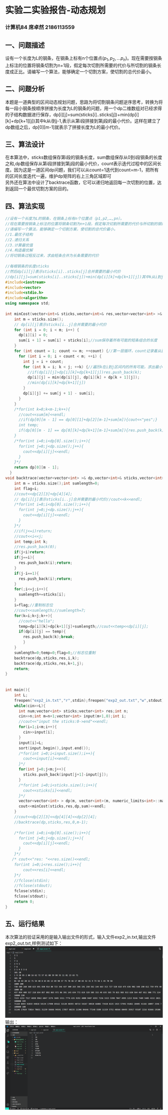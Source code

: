 # 实验二实验报告-动态规划
### 计算机84 席卓然 2186113559
## 一、问题描述
设有一个长度为L的钢条，在钢条上标有n个位置点$(p_1,p_2,...p_n)$。现在需要按钢条上标注的位置将钢条切割为n+1段，假定每次切割所需要的代价与所切割的钢条长度成正比。请编写一个算法，能够确定一个切割方案，使切割的总代价最小。
## 二、问题分析
本题是一道典型的区间动态规划问题，思路为将切割钢条问题逆序思考，转换为将每一段小钢条按顺序拼接为长度为L的钢条的问题，用一个dp二维数组对已经求得的子结构数据进行保存，dp[i][j]=sum(sticks[i]..sticks[j])+min(dp[i][k]+dp[k+1][j])其中k从i到j-1,表示从第i段拼接到第j段的最小代价。这样在建立了dp数组之后，dp[0][m-1]就表示了拼接长度为L的最小代价。
## 三、算法设计
在本算法中，sticks数组保存第i段的钢条长度，sum数组保存从0到i段钢条的长度之和,dp数组保存从第i段拼接到第j段的最小代价，count表示迭代过程中的区间长度。因为这是一道区间dp问题，我们可以从count=1迭代到count=m-1，把所有的区间长度迭代一遍，维护dp矩阵的右上三角区域即可  
另外还在算法中设计了backtrace函数，它可以递归地返回每一次切割的位置，达到返回一个最优切割方案的目的。
## 四、算法实现
```c++
//设有一个长度为L的钢条，在钢条上标有n个位置点（p1,p2,…,pn）。
//现在需要按钢条上标注的位置将钢条切割为n+1段，假定每次切割所需要的代价与所切割的钢条长度成正比。
//请编写一个算法，能够确定一个切割方案，使切割的总代价最小。
//1.最优子结构
//2.递归关系
//3.计算最优值
//4.构造最优解
//将切钢条过程反过来，求由短条合并为长条需要的代价

//每根钢条的长度sticks
//然后dp[i][j]表示sticks[i]..sticks[j]合并需要的最小代价
//dp[i][j]=sum(sticks[i]..sticks[j])+min(dp[i][k]+dp[k+1][j])其中k从i到j-1
#include<iostream>
#include<vector>
#include<stdio.h>
#include<algorithm>
using namespace std;

int minCost(vector<int>& sticks,vector<int>& res,vector<vector<int> >& dp,vector<int>& sum) {
    int m = sticks.size();
    // dp[i][j]表示sticks[i..j]合并需要的最小代价
    for (int i = 0; i < m; i++) {
      dp[i][i] = 0;
      sum[i + 1] = sum[i] + sticks[i];//sum保存着所有可能的短条组合的长度
    }
    for (int count = 1; count <= m; ++count) {//第一层循环，count记录着从i到j的区间的长度
      for (int i = 0; i + count < m; ++i) {
        int j = i + count;
        for (int k = i; k < j; ++k) {//遍历k在i到j区间内的所有可能，求出最小的dp[i][k]+dp[k+1][j]
          //if(dp[i][j]>dp[i][k]+dp[k+1][j])res.push_back(k);
          dp[i][j] = min(dp[i][j], dp[i][k] + dp[k + 1][j]);
          //min(dp[i][k]+dp[k+1][j])
        }
        dp[i][j] += sum[j + 1] - sum[i];
      }
    }
    /*for(int k=0;k<m-1;k++){
      //cout<<sum[m]<<endl;
      //if(dp[0][m - 1] == dp[0][1]+dp[2][m-1]+sum[m]){cout<<"yes";}
      int temp;
      if(dp[0][m - 1] == dp[0][k]+dp[k+1][m-1]+sum[m]){res.push_back(k);}
    }
    /*for(int i=0;i<dp[0].size();i++){
      for(int j=0;j<dp.size();j++){
        cout<<dp[i][j]<<endl;
      }
    }*/
    return dp[0][m - 1];
  }
void backtrace(vector<vector<int> >& dp,vector<int>& sticks,vector<int>& res, int i,int j){
    int m = sticks.size();int sumlength=0;
    int flag=i;
    //cout<<dp[2][3]+dp[4][4];
    // dp[i][j]表示sticks[i..j]合并需要的最小代价//cout<<k<<endl;
    /*for(int i=0;i<dp[0].size();i++){
      for(int j=0;j<dp.size();j++){
        cout<<dp[i][j]<<endl;
      }
    }*/
    //if(j<=i)return;
    //cout<<i<<j;
    int temp;int k;
    //res.push_back(0);
    if(j<i)return;
    if(j==i){
      res.push_back(i);return;
    }
    if(j-i==1){
      res.push_back(i);return;
    }
    for(;i<=j;i++){
      sumlength+=sticks[i];
    }
    i=flag;//重制标志位
    //cout<<sumlength;//sumlength=7;
    for(k=i;k<j;k++){
      //cout<<"hello";
      temp=dp[i][k]+dp[k+1][j]+sumlength;//cout<<temp<<dp[i][j];
      if(dp[i][j] == temp){
        res.push_back(k);break;
        }
    }
    sumlength=0;temp=0;flag=0;//标志位重制
    backtrace(dp,sticks,res,i,k);
    backtrace(dp,sticks,res,k+1,j);
    return;
}


int main(){
    int L;
    freopen("exp2_in.txt","r",stdin);freopen("exp2_out.txt","w",stdout);
    while(cin>>L){
      int num;vector<int> sticks;vector<int> res;int n;
      cin>>n;int m=n+1;vector<int> input(m+1,0);int i;
      //cout<<"input the sticks:0->end"<<endl;
      for(i=1;i<m;i++){
        cin>>input[i];
      }
      input[i]=L;
      sort(input.begin(),input.end());
      /*for(int i=0;i<input.size();i++){
        cout<<input[i]<<endl;
      }*/
      for(int j=0;j<m;j++){
        sticks.push_back(input[j+1]-input[j]);
      }
      /*for(int i=0;i<sticks.size();i++){
        cout<<sticks[i]<<endl;
      }*/
      vector<vector<int> > dp(m, vector<int>(m, numeric_limits<int>::max()));vector<int> sum(m + 1, 0);
      cout<<minCost(sticks,res,dp,sum)<<endl;
    }
    //cout<<dp[2][3]<<dp[4][4]<<dp[2][4];
    //backtrace(dp,sticks,res,0,m-1);
    
    /*for(int i=0;i<dp[0].size();i++){
      for(int j=0;j<dp.size();j++){
        cout<<dp[i][j]<<endl;
      }
    }*/
   /* cout<<"res: "<<res.size()<<endl;
    for(int i=0;i<res.size();i++){
        cout<<res[i]<<endl;
    }*/
    //fclose(stdin);
    //fclose(stdout);
    fclose(stdin);
    fclose(stdout);
    return 0;
}
```
## 五、运行结果
本次算法的验证采用的是输入输出文件的形式，输入文件exp2_in.txt,输出文件exp2_out.txt,样例测试如下：
![avatar](exp2_run2.png)
输出：  
![avatar](exp2_run.png)